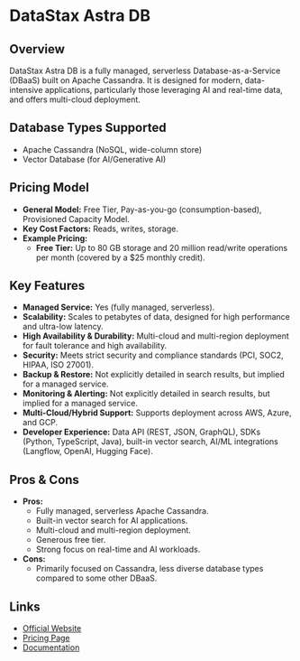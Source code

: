 # DataStax Astra DB

## Overview
DataStax Astra DB is a fully managed, serverless Database-as-a-Service (DBaaS) built on Apache Cassandra. It is designed for modern, data-intensive applications, particularly those leveraging AI and real-time data, and offers multi-cloud deployment.

## Database Types Supported
*   Apache Cassandra (NoSQL, wide-column store)
*   Vector Database (for AI/Generative AI)

## Pricing Model
*   **General Model:** Free Tier, Pay-as-you-go (consumption-based), Provisioned Capacity Model.
*   **Key Cost Factors:** Reads, writes, storage.
*   **Example Pricing:**
    *   **Free Tier:** Up to 80 GB storage and 20 million read/write operations per month (covered by a $25 monthly credit).

## Key Features
*   **Managed Service:** Yes (fully managed, serverless).
*   **Scalability:** Scales to petabytes of data, designed for high performance and ultra-low latency.
*   **High Availability & Durability:** Multi-cloud and multi-region deployment for fault tolerance and high availability.
*   **Security:** Meets strict security and compliance standards (PCI, SOC2, HIPAA, ISO 27001).
*   **Backup & Restore:** Not explicitly detailed in search results, but implied for a managed service.
*   **Monitoring & Alerting:** Not explicitly detailed in search results, but implied for a managed service.
*   **Multi-Cloud/Hybrid Support:** Supports deployment across AWS, Azure, and GCP.
*   **Developer Experience:** Data API (REST, JSON, GraphQL), SDKs (Python, TypeScript, Java), built-in vector search, AI/ML integrations (Langflow, OpenAI, Hugging Face).

## Pros & Cons
*   **Pros:**
    *   Fully managed, serverless Apache Cassandra.
    *   Built-in vector search for AI applications.
    *   Multi-cloud and multi-region deployment.
    *   Generous free tier.
    *   Strong focus on real-time and AI workloads.
*   **Cons:**
    *   Primarily focused on Cassandra, less diverse database types compared to some other DBaaS.

## Links
*   [Official Website](https://www.datastax.com/products/astra-db)
*   [Pricing Page](https://www.datastax.com/products/astra-db/pricing)
*   [Documentation](https://docs.datastax.com/en/astra-db/docs/index.html)